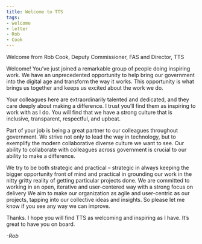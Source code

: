 ```yaml
---
title: Welcome to TTS
tags:
- welcome
- letter
- Rob
- Cook
---
```

Welcome from Rob Cook, Deputy Commissioner, FAS and Director, TTS

Welcome! You’ve just joined a remarkable group of people doing inspiring work. We have an unprecedented opportunity to help bring our government into the digital age and transform the way it works. This opportunity is what brings us together and keeps us excited about the work we do.

Your colleagues here are extraordinarily talented and dedicated, and they care deeply about making a difference. I trust you’ll find them as inspiring to work with as I do. You will find that we have a strong culture that is inclusive, transparent, respectful, and upbeat.

Part of your job is being a great partner to our colleagues throughout government. We strive not only to lead the way in technology, but to exemplify the modern collaborative diverse culture we want to see. Our ability to collaborate with colleagues across government is crucial to our ability to make a difference.

We try to be both strategic and practical – strategic in always keeping the bigger opportunity front of mind and practical in grounding our work in the nitty gritty reality of getting particular projects done. We are committed to working in an open, iterative and user-centered way with a strong focus on delivery
We aim to make our organization as agile and user-centric as our projects, tapping into our collective ideas and insights. So please let me know if you see any way we can improve.

Thanks. I hope you will find TTS as welcoming and inspiring as I have. It’s great to have you on board.

*-Rob*
